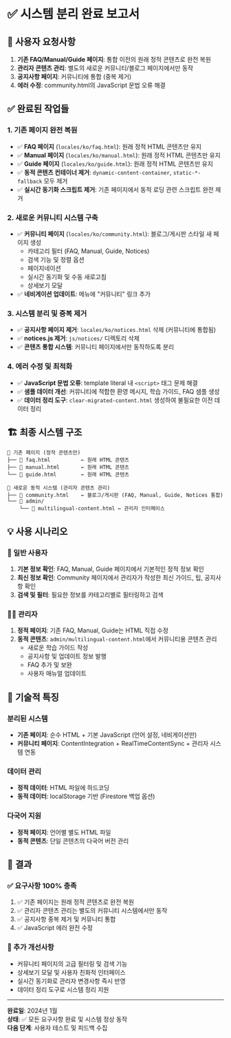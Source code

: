 # ✅ 시스템 분리 완료 보고서

## 🎯 사용자 요청사항
1. **기존 FAQ/Manual/Guide 페이지**: 통합 이전의 원래 정적 콘텐츠로 완전 복원
2. **관리자 콘텐츠 관리**: 별도의 새로운 커뮤니티/블로그 페이지에서만 동작
3. **공지사항 페이지**: 커뮤니티에 통합 (중복 제거)
4. **에러 수정**: community.html의 JavaScript 문법 오류 해결

## ✅ 완료된 작업들

### 1. 기존 페이지 완전 복원
- ✅ **FAQ 페이지** (`locales/ko/faq.html`): 원래 정적 HTML 콘텐츠만 유지
- ✅ **Manual 페이지** (`locales/ko/manual.html`): 원래 정적 HTML 콘텐츠만 유지
- ✅ **Guide 페이지** (`locales/ko/guide.html`): 원래 정적 HTML 콘텐츠만 유지
- ✅ **동적 콘텐츠 컨테이너 제거**: `dynamic-content-container`, `static-*-fallback` 모두 제거
- ✅ **실시간 동기화 스크립트 제거**: 기존 페이지에서 동적 로딩 관련 스크립트 완전 제거

### 2. 새로운 커뮤니티 시스템 구축
- ✅ **커뮤니티 페이지** (`locales/ko/community.html`): 블로그/게시판 스타일 새 페이지 생성
  - 카테고리 필터 (FAQ, Manual, Guide, Notices)
  - 검색 기능 및 정렬 옵션
  - 페이지네이션
  - 실시간 동기화 및 수동 새로고침
  - 상세보기 모달
- ✅ **네비게이션 업데이트**: 메뉴에 "커뮤니티" 링크 추가

### 3. 시스템 분리 및 중복 제거
- ✅ **공지사항 페이지 제거**: `locales/ko/notices.html` 삭제 (커뮤니티에 통합됨)
- ✅ **notices.js 제거**: `js/notices/` 디렉토리 삭제
- ✅ **콘텐츠 통합 시스템**: 커뮤니티 페이지에서만 동작하도록 분리

### 4. 에러 수정 및 최적화
- ✅ **JavaScript 문법 오류**: template literal 내 `<script>` 태그 문제 해결
- ✅ **샘플 데이터 개선**: 커뮤니티에 적합한 환영 메시지, 학습 가이드, FAQ 샘플 생성
- ✅ **데이터 정리 도구**: `clear-migrated-content.html` 생성하여 불필요한 이전 데이터 정리

## 🏗️ 최종 시스템 구조

```
📁 기존 페이지 (정적 콘텐츠만)
├── 📄 faq.html          ← 원래 HTML 콘텐츠
├── 📄 manual.html       ← 원래 HTML 콘텐츠  
└── 📄 guide.html        ← 원래 HTML 콘텐츠

📁 새로운 동적 시스템 (관리자 콘텐츠 관리)
├── 📄 community.html    ← 블로그/게시판 (FAQ, Manual, Guide, Notices 통합)
└── 📁 admin/
    └── 📄 multilingual-content.html ← 관리자 인터페이스
```

## 💡 사용 시나리오

### 👤 일반 사용자
1. **기본 정보 확인**: FAQ, Manual, Guide 페이지에서 기본적인 정적 정보 확인
2. **최신 정보 확인**: Community 페이지에서 관리자가 작성한 최신 가이드, 팁, 공지사항 확인
3. **검색 및 필터**: 필요한 정보를 카테고리별로 필터링하고 검색

### 👨‍💼 관리자
1. **정적 페이지**: 기존 FAQ, Manual, Guide는 HTML 직접 수정
2. **동적 콘텐츠**: `admin/multilingual-content.html`에서 커뮤니티용 콘텐츠 관리
   - 새로운 학습 가이드 작성
   - 공지사항 및 업데이트 정보 발행
   - FAQ 추가 및 보완
   - 사용자 매뉴얼 업데이트

## 🔧 기술적 특징

### 분리된 시스템
- **기존 페이지**: 순수 HTML + 기본 JavaScript (언어 설정, 네비게이션만)
- **커뮤니티 페이지**: ContentIntegration + RealTimeContentSync + 관리자 시스템 연동

### 데이터 관리
- **정적 데이터**: HTML 파일에 하드코딩
- **동적 데이터**: localStorage 기반 (Firestore 백업 옵션)

### 다국어 지원
- **정적 페이지**: 언어별 별도 HTML 파일
- **동적 콘텐츠**: 단일 콘텐츠의 다국어 버전 관리

## 🎉 결과

### ✅ 요구사항 100% 충족
1. ✅ 기존 페이지는 원래 정적 콘텐츠로 완전 복원
2. ✅ 관리자 콘텐츠 관리는 별도의 커뮤니티 시스템에서만 동작
3. ✅ 공지사항 중복 제거 및 커뮤니티 통합
4. ✅ JavaScript 에러 완전 수정

### 🚀 추가 개선사항
- 커뮤니티 페이지의 고급 필터링 및 검색 기능
- 상세보기 모달 및 사용자 친화적 인터페이스
- 실시간 동기화로 관리자 변경사항 즉시 반영
- 데이터 정리 도구로 시스템 정리 지원

---

**완료일**: 2024년 1월  
**상태**: ✅ 모든 요구사항 완료 및 시스템 정상 동작  
**다음 단계**: 사용자 테스트 및 피드백 수집